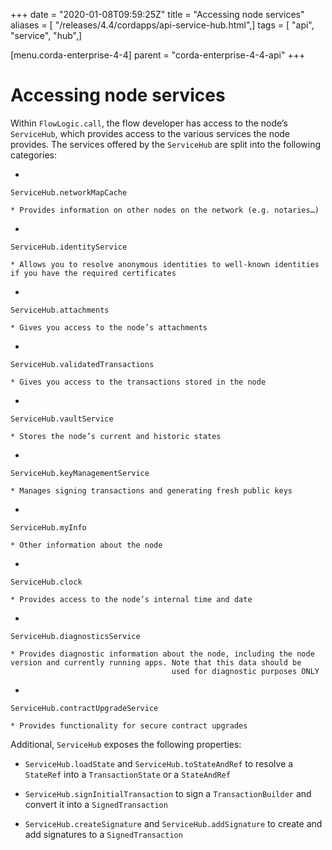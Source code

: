 +++
date = "2020-01-08T09:59:25Z"
title = "Accessing node services"
aliases = [ "/releases/4.4/cordapps/api-service-hub.html",]
tags = [ "api", "service", "hub",]

[menu.corda-enterprise-4-4]
parent = "corda-enterprise-4-4-api"
+++


# Accessing node services

Within `FlowLogic.call`, the flow developer has access to the node’s `ServiceHub`, which provides access to the
            various services the node provides. The services offered by the `ServiceHub` are split into the following categories:


* 

`ServiceHub.networkMapCache`

    * Provides information on other nodes on the network (e.g. notaries…)



* 

`ServiceHub.identityService`

    * Allows you to resolve anonymous identities to well-known identities if you have the required certificates



* 

`ServiceHub.attachments`

    * Gives you access to the node’s attachments



* 

`ServiceHub.validatedTransactions`

    * Gives you access to the transactions stored in the node



* 

`ServiceHub.vaultService`

    * Stores the node’s current and historic states



* 

`ServiceHub.keyManagementService`

    * Manages signing transactions and generating fresh public keys



* 

`ServiceHub.myInfo`

    * Other information about the node



* 

`ServiceHub.clock`

    * Provides access to the node’s internal time and date



* 

`ServiceHub.diagnosticsService`

    * Provides diagnostic information about the node, including the node version and currently running apps. Note that this data should be
                                        used for diagnostic purposes ONLY



* 

`ServiceHub.contractUpgradeService`

    * Provides functionality for secure contract upgrades



Additional, `ServiceHub` exposes the following properties:


* `ServiceHub.loadState` and `ServiceHub.toStateAndRef` to resolve a `StateRef` into a `TransactionState` or
                    a `StateAndRef`


* `ServiceHub.signInitialTransaction` to sign a `TransactionBuilder` and convert it into a `SignedTransaction`


* `ServiceHub.createSignature` and `ServiceHub.addSignature` to create and add signatures to a `SignedTransaction`



